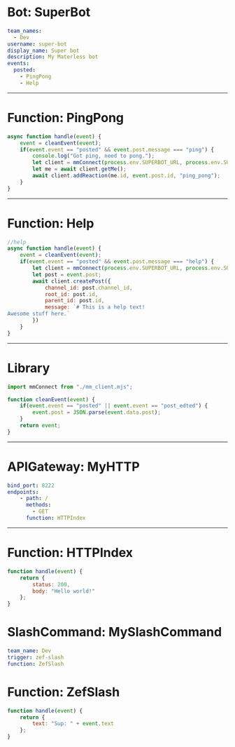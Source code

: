 # Bot: SuperBot
```yaml
team_names:
  - Dev
username: super-bot
display_name: Super bot
description: My Materless bot
events:
  posted:
    - PingPong
    - Help
```
----
# Function: PingPong
```javascript
async function handle(event) {
    event = cleanEvent(event);
    if(event.event == "posted" && event.post.message === "ping") {
        console.log("Got ping, need to pong.");
        let client = mmConnect(process.env.SUPERBOT_URL, process.env.SUPERBOT_TOKEN);
        let me = await client.getMe();
        await client.addReaction(me.id, event.post.id, "ping_pong");
    }    
}
```

---
# Function: Help
```javascript
//help
async function handle(event) {
    event = cleanEvent(event);
    if(event.event == "posted" && event.post.message === "help") {
        let client = mmConnect(process.env.SUPERBOT_URL, process.env.SUPERBOT_TOKEN);
        let post = event.post;
        await client.createPost({
            channel_id: post.channel_id,
            root_id: post.id,
            parent_id: post.id,
            message: `# This is a help text!
Awesome stuff here.`
        })
    }
}
```
---
# Library
```javascript
import mmConnect from "./mm_client.mjs";

function cleanEvent(event) {
    if(event.event == "posted" || event.event == "post_edted") {
        event.post = JSON.parse(event.data.post);
    }
    return event;
}
```
---
# APIGateway: MyHTTP
```yaml
bind_port: 8222
endpoints:
    - path: /
      methods:
        - GET
      function: HTTPIndex
```
---
# Function: HTTPIndex
```javascript
function handle(event) {
    return {
        status: 200,
        body: "Hello world!"
    };
}
```

# SlashCommand: MySlashCommand
```yaml
team_name: Dev
trigger: zef-slash
function: ZefSlash
```

# Function: ZefSlash
```javascript
function handle(event) {
    return {
        text: "Sup: " + event.text
    };
}
```